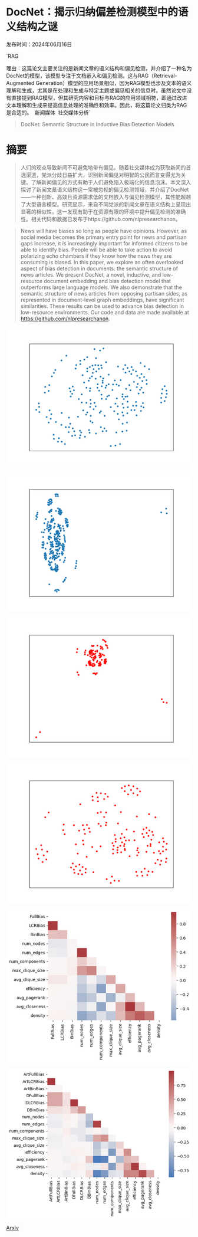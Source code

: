 # DocNet：揭示归纳偏差检测模型中的语义结构之谜

发布时间：2024年06月16日

`RAG

理由：这篇论文主要关注的是新闻文章的语义结构和偏见检测，并介绍了一种名为DocNet的模型，该模型专注于文档嵌入和偏见检测。这与RAG（Retrieval-Augmented Generation）模型的应用场景相似，因为RAG模型也涉及文本的语义理解和生成，尤其是在处理和生成与特定主题或偏见相关的信息时。虽然论文中没有直接提到RAG模型，但其研究内容和目标与RAG的应用领域相符，即通过改进文本理解和生成来提高信息处理的准确性和效率。因此，将这篇论文归类为RAG是合适的。` `新闻媒体` `社交媒体分析`

> DocNet: Semantic Structure in Inductive Bias Detection Models

# 摘要

> 人们的观点导致新闻不可避免地带有偏见。随着社交媒体成为获取新闻的首选渠道，党派分歧日益扩大，识别新闻偏见对明智的公民而言变得尤为关键。了解新闻偏见的方式有助于人们避免陷入极端化的信息泡沫。本文深入探讨了新闻文章语义结构这一常被忽视的偏见检测领域，并介绍了DocNet——一种创新、高效且资源需求低的文档嵌入与偏见检测模型，其性能超越了大型语言模型。研究显示，来自不同党派的新闻文章在语义结构上呈现出显著的相似性，这一发现有助于在资源有限的环境中提升偏见检测的准确性。相关代码和数据已发布于https://github.com/nlpresearchanon。

> News will have biases so long as people have opinions. However, as social media becomes the primary entry point for news and partisan gaps increase, it is increasingly important for informed citizens to be able to identify bias. People will be able to take action to avoid polarizing echo chambers if they know how the news they are consuming is biased. In this paper, we explore an often overlooked aspect of bias detection in documents: the semantic structure of news articles. We present DocNet, a novel, inductive, and low-resource document embedding and bias detection model that outperforms large language models. We also demonstrate that the semantic structure of news articles from opposing partisan sides, as represented in document-level graph embeddings, have significant similarities. These results can be used to advance bias detection in low-resource environments. Our code and data are made available at https://github.com/nlpresearchanon.

![DocNet：揭示归纳偏差检测模型中的语义结构之谜](../../../paper_images/2406.10965/basil_domain_graph_nytime_correct.png)

![DocNet：揭示归纳偏差检测模型中的语义结构之谜](../../../paper_images/2406.10965/basil_domain_graph_fox_correct.png)

![DocNet：揭示归纳偏差检测模型中的语义结构之谜](../../../paper_images/2406.10965/basil_domain_graph_nytime_incorrect.png)

![DocNet：揭示归纳偏差检测模型中的语义结构之谜](../../../paper_images/2406.10965/basil_domain_graph_huf_incorrect.png)

![DocNet：揭示归纳偏差检测模型中的语义结构之谜](../../../paper_images/2406.10965/graph_corr_plot.png)

![DocNet：揭示归纳偏差检测模型中的语义结构之谜](../../../paper_images/2406.10965/graph_corr_plot_basil.png)

[Arxiv](https://arxiv.org/abs/2406.10965)